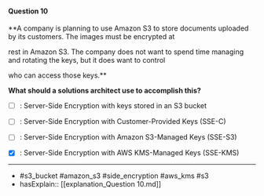#### Question  10

**A company is planning to use Amazon S3 to store documents uploaded by its customers. The images must be encrypted at

rest in Amazon S3. The company does not want to spend time managing and rotating the keys, but it does want to control

who can access those keys.**

**What should a solutions architect use to accomplish this?**

- [ ] :  Server-Side Encryption with keys stored in an S3 bucket

- [ ] :  Server-Side Encryption with Customer-Provided Keys (SSE-C)

- [ ] :  Server-Side Encryption with Amazon S3-Managed Keys (SSE-S3)

- [x] :  Server-Side Encryption with AWS KMS-Managed Keys (SSE-KMS)

----

- #s3_bucket #amazon_s3 #side_encryption #aws_kms #s3
- hasExplain:: [[explanation_Question  10.md]]
